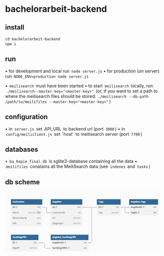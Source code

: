 # bachelorarbeit-backend

## install

```
cd bachelorarbeit-backend
npm i
```

## run

•⁠  ⁠for development and local run ⁠ `node server.js⁠`
•⁠  ⁠for production (on server) run ⁠ `NODE_ENV=production node server.js`

•⁠  ⁠⁠ `meilisearch` ⁠ must have been started
•⁠  ⁠to start ⁠ `meilisearch` ⁠ locally, run ⁠ `./meilisearch--master-key="<master-key>"` ⁠ (or, if you want to set a path to where the meilisearch files should be stored: ⁠ `./meilisearch --db-path /path/to/meilifiles --master-key="<master-key>"` ⁠)

## configuration

•⁠  ⁠in ⁠ `server.js` ⁠ set ⁠ API_URL ⁠ to backend url (port ⁠ `3000` ⁠)
•⁠  ⁠in ⁠ `config/meiliclient.js` ⁠ set ⁠ 'host' ⁠ to meilisearch server (port ⁠ `7700` ⁠)

## databases

•⁠  ⁠⁠ `ba_Kopie_final.db` ⁠ is sglite3-database containing all the data
•⁠  ⁠⁠ `meilifiles` ⁠ conatains all the MeiliSearch data (see ⁠ `indexes` ⁠ and ⁠ `tasks` ⁠)

## db scheme

![db-scheme](./DB_Shema.png)
